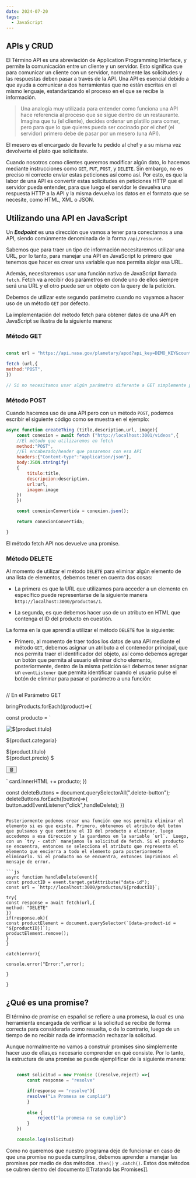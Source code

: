 ```yaml
---
date: 2024-07-20
tags:
  - JavaScript
---
```


## APIs y CRUD

El Término API es una abreviación de Application Programming Interface, y permite la comunicación entre un cliente y un servidor. Esto significa que para comunicar un cliente con un servidor, normalmente las solicitudes y las respuestas deben pasar a través de la API. Una API es esencial debido a que ayuda a comunicar a dos herramientas que no están escritas en el mismo lenguaje, estandarizando el proceso en el que se recibe la información.

> Una analogía muy utilizada para entender como funciona una API hace referencia al proceso que se sigue dentro de un restaurante. Imagina que tu (el cliente), decides ordenar un platillo para comer, pero para que lo que quieres pueda ser cocinado por el chef (el servidor) primero debe de pasar por un mesero (una API).
> 
   El mesero es el encargado de llevarle tu pedido al chef y a su misma vez devolverte el plato que solicitaste.

Cuando nosotros como clientes queremos modificar algún dato, lo hacemos mediante instrucciones como `GET`, `PUT`, `POST`, y `DELETE`. Sin embargo, no es preciso ni correcto enviar estas peticiones así como así. Por esto, es que la labor de una API es convertir estas solicitudes en peticiones HTTP que el servidor pueda entender, para que luego el servidor le devuelva una respuesta HTTP a la API y la misma devuelva los datos en el formato que se necesite, como HTML, XML o JSON.

## Utilizando una API en JavaScript

Un ***Endpoint*** es una dirección que vamos a tener para conectarnos a una API, siendo comúnmente denominada de la forma `/api/resource`.


Sabemos que para traer un tipo de información necesitaremos utilizar una URL, por lo tanto, para manejar una API en JavaScript lo primero que tenemos que hacer es crear una variable que nos permita alojar esa URL.

Además, necesitaremos usar una función nativa de JavaScript llamada `fetch`. Fetch va a recibir dos parámetros en donde uno de ellos siempre será una URL y el otro puede ser un objeto con la query de la petición.

Debemos de utilizar este segundo parámetro cuando no vayamos a hacer uso de un método `GET` por defecto.

La implementación del método fetch para obtener datos de una API en JavaScript se ilustra de la siguiente manera:

### Método GET

```javascript

const url = "https://api.nasa.gov/planetary/apod?api_key=DEMO_KEY&count=5"

fetch (url,{
method:"POST",
})

// Si no necesitamos usar algún parámetro diferente a GET simplemente podemos pasar una solicitud de un solo parámetro: fetch(url).
```


### Método POST
Cuando hacemos uso de una API pero con un método `POST`, podemos escribir el siguiente código como se muestra en el ejemplo:

```javascript
async function createThing (title,description,url, image){
	const conexion = await fetch ("http://localhost:3001/videos",{
	//El método que utilizaremos en fetch
	method:"POST",
	//El encabezado/header que pasaremos con esa API
	headers:{"Content-type":"application/json"},
	body:JSON.stringify(
	{
		titulo:title,
		descripcion:description,
		url:url,
		imagen:image
	})
	})

	const conexionConvertida = conexion.json();

	return conexionConvertida;

}
```

El método fetch API nos devuelve una promise.

### Método DELETE

Al momento de utilizar el método `DELETE` para eliminar algún elemento de una lista de elementos, debemos tener en cuenta dos cosas:

- La primera es que la URL que utilizamos para acceder a un elemento en específico puede representarse de la siguiente manera `http://localhost:3000/productos/1`.

- La segunda, es que debemos hacer uso de un atributo en HTML que contenga el ID del producto en cuestión.

La forma en la que aprendí a utilizar el método `DELETE` fue la siguiente:

- Primero, al momento de traer todos los datos de una API mediante el método `GET`, debemos asignar un atributo a el contenedor principal, que nos permita traer el identificador del objeto, así como debemos agregar un botón que permita al usuario eliminar dicho elemento, posteriormente, dentro de la misma petición `GET` debemos tener asignar un `eventListener` que permita identificar cuando el usuario pulse el botón de eliminar para pasar el parámetro a una función:
  
  ```js
// En el Parámetro GET

bringProducts.forEach((product)=>{

const producto = `

<div class="card" data-product-id="${product.id}">
<div class="card-image"><img src = ${product.imagen} alt=${product.titulo} class="imagen"></div>
<div class="category"><p>${product.categoria}</p></div>
<div class="heading">${product.titulo}</div>
<div class="price">${product.precio} $</div>

<button class = "delete-button button" data-id = "${product.id}" ><svg xmlns="http://www.w3.org/2000/svg" width="1em" height="1em" viewBox="0 0 24 24"><path fill="currentColor" d="M7 21q-.825 0-1.412-.587T5 19V6H4V4h5V3h6v1h5v2h-1v13q0 .825-.587 1.413T17 21zM17 6H7v13h10zM9 17h2V8H9zm4 0h2V8h-2zM7 6v13z"/></svg></button>

</div>

`
card.innerHTML += producto;
})

const deleteButtons = document.querySelectorAll(".delete-button");
deleteButtons.forEach((button)=>{
button.addEventListener("click",handleDelete);
})

```

Posteriormente podemos crear una función que nos permita eliminar el elemento si es que existe. Primero, obtenemos el atributo del botón que pulsamos y que contiene el ID del producto a eliminar, luego accedemos a esa dirección y la guardamos en la variable `url`.  Luego, con un `try - catch` manejamos la solicitud de fetch. Si el producto se encuentra, entonces se selecciona el atributo que representa el elemento que encierra a todo el elemento para posteriormente eliminarlo. Si el producto no se encuentra, entonces imprimimos el mensaje de error.

```js
async function handleDelete(event){
const productID = event.target.getAttribute("data-id");
const url = `http://localhost:3000/productos/${productID}`;

try{
const response = await fetch(url,{
method: "DELETE"
})
if(response.ok){
const productElement = document.querySelector(`[data-product-id = "${productID}]`);
productElement.remove();
}
}

catch(error){

console.error("Error:",error);

}

}
```


## ¿Qué es una promise?

El término de promise en español se refiere a una promesa, la cual es una herramienta encargada de verificar si la solicitud se recibe de forma correcta para considerarla como resuelta, o de lo contrario, luego de un tiempo de no recibir nada de información rechazar la solicitud.

Aunque normalmente no vamos a construir promises sino simplemente hacer uso de ellas,es necesario comprender en qué consiste. Por lo tanto, la estructura de una promise se puede ejemplificar de la siguiente manera:

```javascript

	const solicitud = new Promise ((resolve,reject) =>{
		const response = "resolve"

		if(response == "resolve"){
		resolve("La Promesa se cumplió")
		}
		
		else {
			reject("la promesa no se cumplió")
		}
	})

	console.log(solicitud)
```

Como no queremos que nuestro programa deje de funcionar en caso de que una promise no pueda cumplirse, debemos aprender a manejar las promises por medio de dos métodos `.then()` y `.catch()`. Estos dos métodos se cubren dentro del documento [[Tratando las Promises]].

